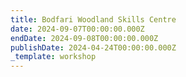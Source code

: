 ```yaml
---
title: Bodfari Woodland Skills Centre
date: 2024-09-07T00:00:00.000Z
endDate: 2024-09-08T00:00:00.000Z
publishDate: 2024-04-24T00:00:00.000Z
_template: workshop
---
```


